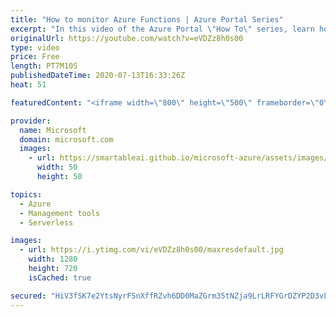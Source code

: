 ```yaml
---
title: "How to monitor Azure Functions | Azure Portal Series"
excerpt: "In this video of the Azure Portal \"How To\" series, learn how to monitor #AzureFunctions even when you're not in the portal.    Try out these features in the Microsoft Azure portal: https://portal.azure.com  Keep connected on Twitter: https://twitter.com/AzurePortal  And make sure to keep an eye on our"
originalUrl: https://youtube.com/watch?v=eVDZz8h0s00
type: video
price: Free
length: PT7M10S
publishedDateTime: 2020-07-13T16:33:26Z
heat: 51

featuredContent: "<iframe width=\"800\" height=\"500\" frameborder=\"0\" src=\"https://www.youtube.com/embed/eVDZz8h0s00\" allow=\"accelerometer; autoplay; encrypted-media; gyroscope; picture-in-picture\" allowfullscreen></iframe>"

provider:
  name: Microsoft
  domain: microsoft.com
  images:
    - url: https://smartableai.github.io/microsoft-azure/assets/images/organizations/microsoft.com-50x50.jpg
      width: 50
      height: 50

topics:
  - Azure
  - Management tools
  - Serverless

images:
  - url: https://i.ytimg.com/vi/eVDZz8h0s00/maxresdefault.jpg
    width: 1280
    height: 720
    isCached: true

secured: "HiV3fSK7e2YtsNyrFSnXffRZvh6DD0MaZGrm35tNZja9LrLRFYGrDZYP2D3vLPeXo8lcubr3r5q14pxqlWZsCX0g/FGlAsffwpmbb3BCkIQHxZWaIskgQ8LCFCpYMn8Case4vX4/dv9cok0bTA3qsI6IxKN/rTnj0VwHQto7P/s2vNB3PKipo1jVP0G+cXFsRUCor4KV34yNBLBx4Uuij2PVoZnzTVCxD39Nk3LrR4fJXMqP6K2KmCTkAb6gvBIdW/UxFifRiZ+l30hjxMroKHRCjEwUB/sLRCE5QqtEy6bGa4MsGiN4IZe4khcs3oATCNSH4FvMOhR/V0P+r9FM3EvwlBLj4X+tVv85bn8Y1qglJnYhqyY/H3F4chGHId20Ep9OvqSejsyaucss2cmd2zwfLK0fKFk81DScp/IvYwU=;WT8I0E9yUiwFf3I72LczBA=="
---
```


